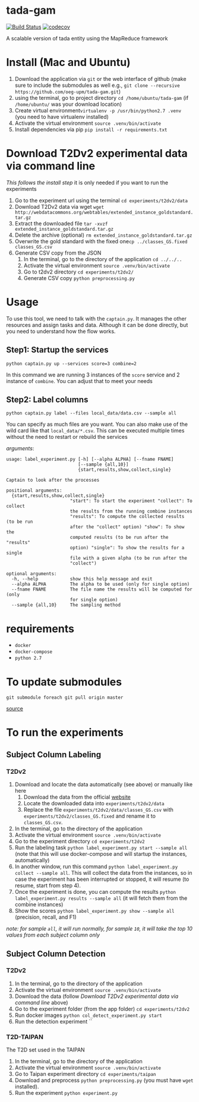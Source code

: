# tada-gam

[![Build Status](https://semaphoreci.com/api/v1/ahmad88me/tada-gam/branches/master/badge.svg)](https://semaphoreci.com/ahmad88me/tada-gam)
[![codecov](https://codecov.io/gh/oeg-upm/tada-gam/branch/master/graph/badge.svg)](https://codecov.io/gh/oeg-upm/tada-gam)


A scalable version of tada entity using the MapReduce framework

# Install (Mac and Ubuntu)
1. Download the application via `git` or the web interface of github (make sure to include the submodules as well e.g., `git clone --recursive https://github.com/oeg-upm/tada-gam.git`)
1. using the terminal, go to project directory `cd /home/ubuntu/tada-gam` (if `/home/ubuntu/` was your download location)
1. Create virtual environment`virtualenv -p /usr/bin/python2.7 .venv` (you need to have virtualenv installed)
1. Activate the virtual environment `source .venv/bin/activate`
1. Install dependencies via pip `pip install -r requirements.txt ` 

# Download T2Dv2 experimental data via command line 
*This follows the install step* it is only needed if you want to run the experiments 
1. Go to the experiment url using the terminal `cd experiments/t2dv2/data`
1. Download T2Dv2 data via wget `wget http://webdatacommons.org/webtables/extended_instance_goldstandard.tar.gz`
1. Extract the downloaded file `tar -xvzf extended_instance_goldstandard.tar.gz`
1. Delete the archive (optional) `rm extended_instance_goldstandard.tar.gz`
1. Overwrite the gold standard with the fixed one`cp ../classes_GS.fixed classes_GS.csv`
1. Generate CSV copy from the JSON
    1. In the terminal, go to the directory of the application `cd ../../..`
    1. Activate the virtual environment `source .venv/bin/activate`
    1. Go to t2dv2 directory `cd experiments/t2dv2/`
    1. Generate CSV copy `python preprocessing.py`


# Usage
To use this tool, we need to talk with the `captain.py`. It manages the 
other resources and assign tasks and data. Although it can be done
directly, but you need to understand how the flow works.

## Step1: Startup the services
```
python captain.py up --services score=3 combine=2
```
In this command we are running 3 instances of the `score` service and
2 instance of `combine`. You can adjust that to meet your needs 

## Step2: Label columns
```
python captain.py label --files local_data/data.csv --sample all
```
You can specify as much files are you want. You can also make use of 
the wild card like that `local_data/*.csv`.
This can be executed multiple times without the need to restart or 
rebuild the services


*arguments*:
```
usage: label_experiment.py [-h] [--alpha ALPHA] [--fname FNAME]
                           [--sample {all,10}]
                           {start,results,show,collect,single}

Captain to look after the processes

positional arguments:
  {start,results,show,collect,single}
                        "start": To start the experiment "collect": To collect
                        the results from the running combine instances
                        "results": To compute the collected results (to be run
                        after the "collect" option) "show": To show the
                        computed results (to be run after the "results"
                        option) "single": To show the results for a single
                        file with a given alpha (to be run after the
                        "collect")

optional arguments:
  -h, --help            show this help message and exit
  --alpha ALPHA         The alpha to be used (only for single option)
  --fname FNAME         The file name the results will be computed for (only
                        for single option)
  --sample {all,10}     The sampling method
```

# requirements
* `docker`
* `docker-compose`
* `python 2.7`


# To update submodules
```
git submodule foreach git pull origin master
```
[source](https://stackoverflow.com/questions/5828324/update-git-submodule-to-latest-commit-on-origin)



# To run the experiments
## Subject Column Labeling
### T2Dv2
1. Download and locate the data automatically (see above) or manually like here
    1. Download the data from the official [website](http://webdatacommons.org/webtables/goldstandard.html)
    1. Locate the downloaded data into `experiments/t2dv2/data`
    1. Replace the file `experiments/t2dv2/data/classes_GS.csv` with `experiments/t2dv2/classes_GS.fixed`
and rename it to `classes_GS.csv`.
1. In the terminal, go to the directory of the application 
1. Activate the virtual environment `source .venv/bin/activate`
1. Go to the experiment directory `cd experiments/t2dv2`
1. Run the labeling task `python label_experiment.py start --sample all` (note that this will 
use docker-compose and will startup the instances, automatically)
1. In another window, run this command `python label_experiment.py collect --sample all`. This 
will collect the data from the instances, so in case the experiment has been interrupted or
stopped, it will resume (to resume, start from step 4).
1. Once the experiment is done, you can compute the results `python label_experiment.py results --sample all` (it will fetch them from the combine instances) 
1. Show the scores `python label_experiment.py show --sample all` (precision, recall, and F1)

*note: for sample `all`, it will run normally, for sample `10`, it will take the top 10 values from each subject column only*

## Subject Column Detection
### T2Dv2
1. In the terminal, go to the directory of the application
1. Activate the virtual environment `source .venv/bin/activate`
1. Download the data (follow *Download T2Dv2 experimental data via command line* above)
1. Go to the experiment folder (from the app folder) `cd experiments/t2dv2`
1. Run docker images `python col_detect_experiment.py start` 
1. Run the detection experiment ``

### T2D-TAIPAN 
The T2D set used in the TAIPAN 
1. In the terminal, go to the directory of the application
1. Activate the virtual environment `source .venv/bin/activate`
1. Go to Taipan experiment directory `cd experiments/taipan`
1. Download and preprocess `python preprocessing.py` (you must have `wget` installed).
1. Run the experiment `python experiment.py`

